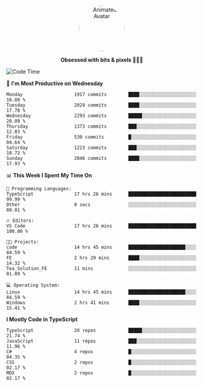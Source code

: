 
<div align="center">
  <img 
    src="https://i.postimg.cc/W1R4TF4j/d6kpuve-c97567cf-518b-4b86-a271-5c89d88d22f7.gif" 
    width="120" 
    height="120" 
    alt="Animated Avatar" 
    style="border-radius: 50%;" 
  />
  
  <strong>Obsessed with bits & pixels 🧑‍💻🎨</strong>
</div>


<!--
### 🛠️ Main Tech Stack

<div align="center">
  <img src="https://cdn.jsdelivr.net/gh/devicons/devicon/icons/javascript/javascript-original.svg" height="25" alt="JavaScript" />
  <img src="https://cdn.jsdelivr.net/gh/devicons/devicon/icons/react/react-original.svg" height="25" alt="React" />
  <img src="https://cdn.jsdelivr.net/gh/devicons/devicon/icons/cplusplus/cplusplus-original.svg" height="25" alt="C++" />
  <img src="https://cdn.jsdelivr.net/gh/devicons/devicon/icons/rust/rust-original.svg" height="25" alt="Rust" />
  <img src="https://cdn.jsdelivr.net/gh/devicons/devicon/icons/java/java-original.svg" height="25" alt="Java" />
  <img src="https://skillicons.dev/icons?i=mysql" height="25" alt="MySQL" />
  <img src="https://skillicons.dev/icons?i=pr" height="25" alt="Premiere Pro" />
</div> -->

<!--START_SECTION:waka-->
![Code Time](http://img.shields.io/badge/Code%20Time-2%2C431%20hrs%2050%20mins-blue)

📅 **I'm Most Productive on Wednesday** 

```text
Monday                   1917 commits        ████░░░░░░░░░░░░░░░░░░░░░   16.80 % 
Tuesday                  2029 commits        ████░░░░░░░░░░░░░░░░░░░░░   17.78 % 
Wednesday                2293 commits        █████░░░░░░░░░░░░░░░░░░░░   20.09 % 
Thursday                 1373 commits        ███░░░░░░░░░░░░░░░░░░░░░░   12.03 % 
Friday                   530 commits         █░░░░░░░░░░░░░░░░░░░░░░░░   04.64 % 
Saturday                 1223 commits        ███░░░░░░░░░░░░░░░░░░░░░░   10.72 % 
Sunday                   2046 commits        ████░░░░░░░░░░░░░░░░░░░░░   17.93 % 
```


📊 **This Week I Spent My Time On** 

```text
💬 Programming Languages: 
TypeScript               17 hrs 26 mins      █████████████████████████   99.99 % 
Other                    0 secs              ░░░░░░░░░░░░░░░░░░░░░░░░░   00.01 % 

🔥 Editors: 
VS Code                  17 hrs 26 mins      █████████████████████████   100.00 % 

🐱‍💻 Projects: 
code                     14 hrs 45 mins      █████████████████████░░░░   84.59 % 
FE                       2 hrs 29 mins       ████░░░░░░░░░░░░░░░░░░░░░   14.32 % 
Tea_Solution_FE          11 mins             ░░░░░░░░░░░░░░░░░░░░░░░░░   01.09 % 

💻 Operating System: 
Linux                    14 hrs 45 mins      █████████████████████░░░░   84.59 % 
Windows                  2 hrs 41 mins       ████░░░░░░░░░░░░░░░░░░░░░   15.41 % 
```

**I Mostly Code in TypeScript** 

```text
TypeScript               20 repos            █████░░░░░░░░░░░░░░░░░░░░   21.74 % 
JavaScript               11 repos            ███░░░░░░░░░░░░░░░░░░░░░░   11.96 % 
C#                       4 repos             █░░░░░░░░░░░░░░░░░░░░░░░░   04.35 % 
CSS                      2 repos             █░░░░░░░░░░░░░░░░░░░░░░░░   02.17 % 
MDX                      2 repos             █░░░░░░░░░░░░░░░░░░░░░░░░   02.17 % 
```




<!--END_SECTION:waka-->
